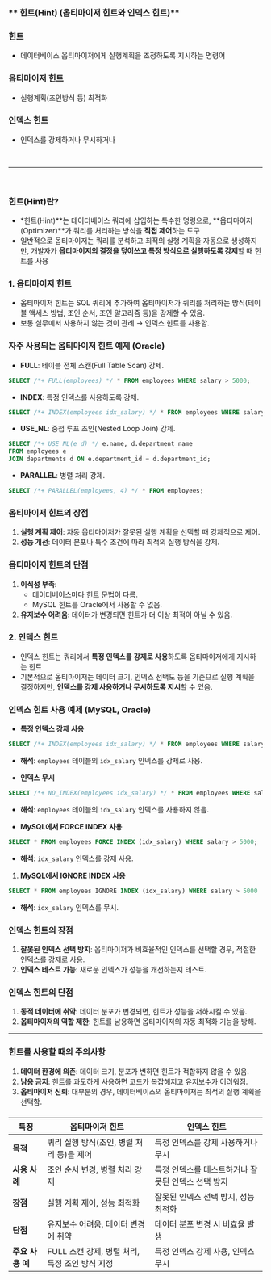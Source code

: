 ### ** 힌트(Hint) (옵티마이저 힌트와 인덱스 힌트)**

### 힌트
- 데이터베이스 옵티마이저에게 실행계획을 조정하도록 지시하는 명령어

### 옵티마이저 힌트 
- 실행계획(조인방식 등) 최적화

### 인덱스 힌트
- 인덱스를 강제하거나 무시하거나

<br>

---

<br>

### **힌트(Hint)란?**

- *힌트(Hint)**는 데이터베이스 쿼리에 삽입하는 특수한 명령으로, **옵티마이저(Optimizer)**가 쿼리를 처리하는 방식을 **직접 제어**하는 도구
- 일반적으로 옵티마이저는 쿼리를 분석하고 최적의 실행 계획을 자동으로 생성하지만, 개발자가 **옵티마이저의 결정을 덮어쓰고 특정 방식으로 실행하도록 강제**할 때 힌트를 사용

### **1. 옵티마이저 힌트**

- 옵티마이저 힌트는 SQL 쿼리에 추가하여 옵티마이저가 쿼리를 처리하는 방식(테이블 액세스 방법, 조인 순서, 조인 알고리즘 등)을 강제할 수 있음.
- 보통 실무에서 사용하지 않는 것이 관례 → 인덱스 힌트를 사용함.

### **자주 사용되는 옵티마이저 힌트 예제 (Oracle)**
   - **FULL**: 테이블 전체 스캔(Full Table Scan) 강제.
```sql
SELECT /*+ FULL(employees) */ * FROM employees WHERE salary > 5000;
```
- **INDEX**: 특정 인덱스를 사용하도록 강제.

```sql
SELECT /*+ INDEX(employees idx_salary) */ * FROM employees WHERE salary > 5000;
```

- **USE_NL**: 중첩 루프 조인(Nested Loop Join) 강제.

```sql
SELECT /*+ USE_NL(e d) */ e.name, d.department_name
FROM employees e
JOIN departments d ON e.department_id = d.department_id;

```

- **PARALLEL**: 병렬 처리 강제.

```sql
SELECT /*+ PARALLEL(employees, 4) */ * FROM employees;
```

### **옵티마이저 힌트의 장점**

1. **실행 계획 제어**: 자동 옵티마이저가 잘못된 실행 계획을 선택할 때 강제적으로 제어.
2. **성능 개선**: 데이터 분포나 특수 조건에 따라 최적의 실행 방식을 강제.

### **옵티마이저 힌트의 단점**

1. **이식성 부족**:
    - 데이터베이스마다 힌트 문법이 다름.
    - MySQL 힌트를 Oracle에서 사용할 수 없음.
2. **유지보수 어려움**: 데이터가 변경되면 힌트가 더 이상 최적이 아닐 수 있음.

### **2. 인덱스 힌트**

- 인덱스 힌트는 쿼리에서 **특정 인덱스를 강제로 사용**하도록 옵티마이저에게 지시하는 힌트
- 기본적으로 옵티마이저는 데이터 크기, 인덱스 선택도 등을 기준으로 실행 계획을 결정하지만, **인덱스를 강제 사용하거나 무시하도록 지시**할 수 있음.

### **인덱스 힌트 사용 예제 (MySQL, Oracle)**

- **특정 인덱스 강제 사용**

```sql
SELECT /*+ INDEX(employees idx_salary) */ * FROM employees WHERE salary > 5000;

```

- **해석**: `employees` 테이블의 `idx_salary` 인덱스를 강제로 사용.

- **인덱스 무시**

```sql
SELECT /*+ NO_INDEX(employees idx_salary) */ * FROM employees WHERE salary > 5000;
```

- **해석**: `employees` 테이블의 `idx_salary` 인덱스를 사용하지 않음.

-  **MySQL에서 FORCE INDEX 사용**

```sql
SELECT * FROM employees FORCE INDEX (idx_salary) WHERE salary > 5000;
```

- **해석**: `idx_salary` 인덱스를 강제 사용.
1. **MySQL에서 IGNORE INDEX 사용**

```sql
SELECT * FROM employees IGNORE INDEX (idx_salary) WHERE salary > 5000
```

- **해석**: `idx_salary` 인덱스를 무시.

### **인덱스 힌트의 장점**

1. **잘못된 인덱스 선택 방지**: 옵티마이저가 비효율적인 인덱스를 선택할 경우, 적절한 인덱스를 강제로 사용.
2. **인덱스 테스트 가능**: 새로운 인덱스가 성능을 개선하는지 테스트.

### **인덱스 힌트의 단점**

1. **동적 데이터에 취약**: 데이터 분포가 변경되면, 힌트가 성능을 저하시킬 수 있음.
2. **옵티마이저의 역할 제한**: 힌트를 남용하면 옵티마이저의 자동 최적화 기능을 방해.

---


### **힌트를 사용할 때의 주의사항**
1. **데이터 환경에 의존**: 데이터 크기, 분포가 변하면 힌트가 적합하지 않을 수 있음.
2. **남용 금지**: 힌트를 과도하게 사용하면 코드가 복잡해지고 유지보수가 어려워짐.
3. **옵티마이저 신뢰**: 대부분의 경우, 데이터베이스의 옵티마이저는 최적의 실행 계획을 선택함.

### 

| **특징** | **옵티마이저 힌트** | **인덱스 힌트** |
| --- | --- | --- |
| **목적** | 쿼리 실행 방식(조인, 병렬 처리 등)을 제어 | 특정 인덱스를 강제 사용하거나 무시 |
| **사용 사례** | 조인 순서 변경, 병렬 처리 강제 | 특정 인덱스를 테스트하거나 잘못된 인덱스 선택 방지 |
| **장점** | 실행 계획 제어, 성능 최적화 | 잘못된 인덱스 선택 방지, 성능 최적화 |
| **단점** | 유지보수 어려움, 데이터 변경에 취약 | 데이터 분포 변경 시 비효율 발생 |
| **주요 사용 예** | FULL 스캔 강제, 병렬 처리, 특정 조인 방식 지정 | 특정 인덱스 강제 사용, 인덱스 무시 |
